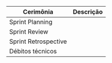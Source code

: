 | Cerimônia | Descrição |
| -------- | --------- |
| Sprint Planning ||
| Sprint Review ||
| Sprint Retrospective ||
| Débitos técnicos ||


